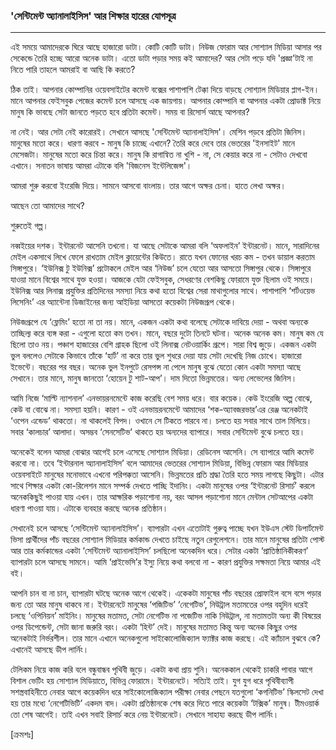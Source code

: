 ### 'সেন্টিমেন্ট অ্যানালাইসিস' আর শিক্ষার হারের যোগসূত্র

---

এই সময়ে আমাদেরকে ঘিরে আছে হাজারো ডাটা। কোটি কোটি ডাটা। নিউজ ফোরাম আর সোশ্যাল মিডিয়া আসার পর সেকেন্ডে তৈরি হচ্ছে আরো অনেক ডাটা। এতো ডাটা পড়ার সময় কই আমাদের? আর সেটা পড়ে যদি 'প্রজ্ঞা'টাই না নিতে পারি তাহলে আমরাই বা আছি কি করতে?

ঠিক তাই। আপনার কোম্পানির ওয়েবসাইটের কমেন্ট বক্সের পাশাপাশি টেক্কা দিয়ে বাড়ছে সোশ্যাল মিডিয়ার প্লাগ-ইন। মানে আপনার ফেইসবুক পেজের কমেন্ট চলে আসছে এক জায়গায়। আপনার কোম্পানি বা আপনার একটা প্রোডাক্ট নিয়ে মানুষ কি ভাবছে সেটা জানতে পড়তে হবে প্রতিটা কমেন্ট। সময় বা রিসোর্স আছে আপনার?

না নেই। আর সেটা নেই কারোরই। সেখানে আসছে 'সেন্টিমেন্ট অ্যানালাইসিস'। মেশিন পড়বে প্রতিটা জিনিস। মানুষের মতো করে। ধারণা করবে - মানুষ কি চাচ্ছে এখানে? তৈরি করে দেবে তার ভেতরের 'ইনসাইট' মানে মেসেজটা। মানুষের মতো করে চিন্তা করে। মানুষ কি রাগান্বিত না খুশি - না, সে কেয়ার করে না - সেটাও দেখবো এখানে। সনাতন ভাষায় আমরা এটাকে বলি 'বিজনেস ইন্টেলিজেন্স'।

আমরা শুরু করবো ইংরেজি দিয়ে। সামনে আসবো বাংলায়। তার আগে অক্ষর চেনা। হাতে লেখা অক্ষর। 

আছেন তো আমাদের সাথে?

শুরুতেই গল্প। 

নব্বইয়ের দশক। ইন্টারনেট আসেনি তখনো। যা আছে সেটাকে আমরা বলি ‘অফলাইন’ ইন্টারনেট। মানে, সারাদিনের মেইল একসাথে লিখে ফেলে রাখতাম মেইল ক্লায়েন্টের কিউতে। রাতে যখন ফোনের খরচ কম - তখন ডায়াল করতাম সিঙ্গাপুরে। ‘ইউনিক্স টু ইউনিক্স’ প্রটোকলে মেইল আর ‘নিউজ’ চলে যেতো আর আসতো সিঙ্গাপুর থেকে। সিঙ্গাপুরে যাওয়া মানে বিশ্বের সাথে যুক্ত হওয়া। আজকে যেটা ফেইসবুক, সেধরণের বেশকিছু ফোরামে যুক্ত ছিলাম ওই সময়ে। ইউনিক্স আর লিনাক্স প্রযুক্তির প্রতিদিনের সমস্যা নিয়ে কথা হতো বিশ্বের সেরা মাথাগুলোর সাথে। পাশাপাশি ‘শর্টওয়েভ লিসেনিং’ এর অ্যান্টেনা ডিজাইনের জন্য আইডিয়া আসতো কয়েকটা নিউজগ্রূপ থেকে। 

নিউজগ্রূপে যে ‘ফ্লেমিং’ হতো না তা নয়। মানে, একজন একটা কথা বলেছে সেটাকে দাবিয়ে দেয়া - অথবা অন্যকে তাচ্ছিল্য করে ব্যঙ্গ করা - এগুলো হতো কম তখন। মানে, বছরে দুটো তিনটে ঘটনা। অনেক অনেক কম। মানুষ কম যে ছিলো তাও নয়। পঞ্চাশ হাজারের বেশি গ্রাহক ছিলো ওই লিনাক্স নেটওয়ার্কিং গ্রূপে। সারা বিশ্ব জুড়ে। একজন একটা ভুল বললেও সেটাকে কিভাবে তাঁকে ‘হার্ট’ না করে তার ভুল শুধরে দেয়া যায় সেটা দেখেছি নিজ চোখে। হাজারো ইভেন্টে। বছরের পর বছর। অনেক ভুল ইনপুটে রেসপন্স না পেলে মানুষ বুঝে যেতো কোন একটা সমস্যা আছে সেখানে। তার মানে, মানুষ জানতো ‘হোয়েন টু শাট-আপ’। দাম দিতো ভিন্নমতের। অন্য লেভেলের জিনিস। 

আমি নিজে ‘মাল্টি ন্যাশনাল’ এনভায়রনমেন্টে কাজ করেছি বেশ সময় ধরে। বার কয়েক। কেউ ইংরেজি অল্প বোঝে, কেউ বা বোঝে না। সমস্যা হয়নি। কারণ - ওই এনভায়রনমেন্টে আমাদের ‘শক-অ্যাবজরভার’এর  রেঞ্জ অনেকটাই ‘ওপেন এন্ডেড’ থাকতো। না থাকলেই বিপদ। ওখানে সে টিকতে পারবে না। চলতে হয় সবার সাথে তাল মিলিয়ে। সবার ‘কালচার’ আলাদা। অসম্ভব ‘সেনসেটিভ’ থাকতে হয় অন্যদের ব্যাপারে। সবার সেন্টিমেন্ট বুঝে চলতে হয়। 

অনেকেই বলেন আমরা বোঝার আগেই চলে এসেছে সোশ্যাল মিডিয়া। রেডিনেস আসেনি। সে ব্যাপারে আমি কমেন্ট করবো না। তবে ‘ইন্টারনাল অ্যানালাইসিস’ বলে আমাদের ভেতরের সোশ্যাল মিডিয়া, বিভিন্ন ফোরাম  আর মিডিয়ার ওয়েবসাইটে মানুষের মনোভাবে এখনো পরিপক্কতা আসেনি। ভিন্নমতের প্রতি শ্রদ্ধা তৈরি হতে সময় লাগছে কিছুটা। এটার সাথে শিক্ষার একটা কো-রিলেশন মানে সম্পর্ক দেখতে পাচ্ছি ইদানিং। একটা মানুষের ওপর ‘ইন্টারনেট রিসার্চ’ করলে অনেককিছুই পাওয়া যায় এখন। তার আক্ষরিক পড়াশোনা নয়, বরং আসল পড়াশোনা মানে মেন্টাল সেটআপের একটা ধারণা পাওয়া যায়। এটাকে ব্যবহার করছে অনেক প্রতিষ্ঠান।  

সেখানেই চলে আসছে ‘সেন্টিমেন্ট অ্যানালাইসিস’। ব্যাপারটা এখন এতোটাই গুরুত্ব পাচ্ছে যখন ইউএস স্টেট ডিপার্টমেন্ট ভিসা প্রার্থীদের পাঁচ বছরের সোশ্যাল মিডিয়ার কর্মকান্ড দেখতে চাইছে নতুন রেগুলেশনে। তার মানে মানুষের প্রতিটা পোস্ট আর তার কর্মকান্ডের একটা ‘সেন্টিমেন্ট অ্যানালাইসিস’ চলছিলো অনেকদিন ধরে। সেটার একটা ‘প্রাতিষ্ঠানিকীকরণ’ ব্যাপারটা চলে আসছে সামনে। আমি ‘প্রাইভেসি’র ইস্যু নিয়ে কথা বলবো না - কারণ প্রযুক্তির সক্ষমতা নিয়ে আমার এই বই। 

আপনি চান বা না চান, ব্যাপারটা ঘটছে অনেক আগে থেকেই। একেকটা মানুষের পাঁচ বছরের প্রোফাইল বসে বসে পড়ার জন্য তো আর মানুষ থাকবে না। ইন্টারনেটে মানুষের ‘পজিটিভ’ ‘নেগেটিভ’, নিউট্রাল মতামতের ওপর বহুদিন ধরেই চলছে ‘ওপিনিয়ন’ মাইনিং। মানুষের মতামত, সেটা নেগেটিভ না পজেটিভ নাকি নিউট্রাল, না মতামতটা অন্য কী বিষয়ের ওপর ডিপেন্ডেন্ট, সেটা জানা জরুরি বরং। একটা ‘হিন্ট’ দেই। মানুষের মতামত কিন্তু অন্য অনেক কিছুর ওপর অনেকটাই নির্ভরশীল। তার মানে এখানে অনেকগুলো সাইকোলোজিক্যাল ফ্যাক্টর কাজ করছে। এই ক্যাঁচাল বুঝবে কে? এখানেই আসছে ডীপ লার্নিং।

টেলিকম নিয়ে কাজ করি বলে বন্ধুবান্ধব পৃথিবী জুড়ে। একটা কথা প্রায় শুনি। অনেককাল থেকেই চাকরি পাবার আগে বিশাল ভেটিং হয় সোশ্যাল মিডিয়াতে, বিভিন্ন ফোরামে। ইন্টারনেটে। সত্যিই তাই। যুগ যুগ ধরে পৃথিবীব্যাপী সশস্ত্রবাহিনীতে নেবার আগে কয়েকদিন ধরে সাইকোলোজিক্যাল পরীক্ষা নেবার পেছনে যতগুলো ‘কগনিটিভ’ স্কিলসেট দেখা হয় তার মধ্যে ‘নেগেটিভিটি’ একদম বাদ। একটা প্রতিষ্ঠানকে শেষ করে দিতে পারে কয়েকটা ‘টক্সিক’ মানুষ। টীমওয়ার্ক তো শেষ আগেই। তাই এখন সবাই রিসার্চ করে নেয় ইন্টারনেটে। সেখানে সাহায্য করছে ডীপ লার্নিং।

\[ক্রমশঃ\]



